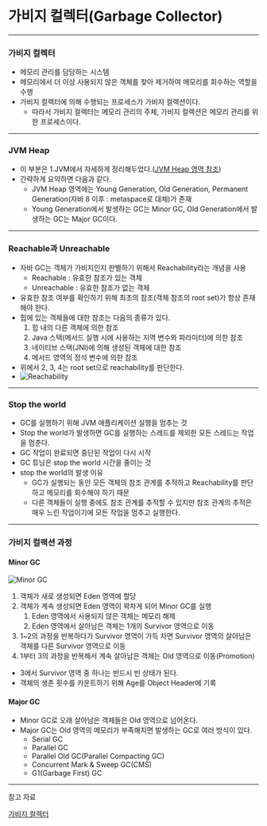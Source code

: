 # 가비지 컬렉터(Garbage Collector)

---

### 가비지 컬렉터

* 메모리 관리를 담당하는 시스템
* 메모리에서 더 이상 사용되지 않은 객체를 찾아 제거하여 메모리를 회수하는 역할을 수행
* 가비지 컬렉터에 의해 수행되는 프로세스가 가비지 컬렉션이다.
  * 따라서 가비지 컬렉터는 메모리 관리의 주체, 가비지 컬렉션은 메모리 관리를 위한 프로세스이다.

---

### JVM Heap

* 이 부분은 1.JVM에서 자세하게 정리해두었다.([JVM Heap 영역 참조](https://github.com/seonghwanJang/my-study/blob/main/Java/1.%20JVM.md))
* 간략하게 요약하면 다음과 같다.
  * JVM Heap 영역에는 Young Generation, Old Generation, Permanent Generation(자바 8 이후 : metaspace로 대체)가 존재
  * Young Generation에서 발생하는 GC는 Minor GC, Old Generation에서 발생하는 GC는 Major GC이다.


---

### Reachable과 Unreachable

* 자바 GC는 객체가 가비지인지 판별하기 위해서 Reachability라는 개념을 사용
  * Reachable : 유효한 참조가 있는 객체
  * Unreachable : 유효한 참조가 없는 객체
* 유효한 참조 여부를 확인하기 위해 최초의 참조(객체 참조의 root set)가 항상 존재해야 한다.
* 힙에 있는 객체들에 대한 참조는 다음의 종류가 있다.
  1. 힙 내의 다른 객체에 의한 참조
  2. Java 스택(메서드 실행 시에 사용하는 지역 변수와 파라미터)에 의한 참조
  3. 네이티브 스택(JNI)에 의해 생성된 객체에 대한 참조
  4. 메서드 영역의 정석 변수에 의한 참조
* 위에서 2, 3, 4는 root set으로 reachability를 판단한다.
* ![Reachability](https://velog.velcdn.com/images/yarogono/post/13a582ba-742b-4587-a2de-a9f81e67368d/image.png)

---

### Stop the world

* GC를 실행하기 위해 JVM 애플리케이션 실행을 멈추는 것
* Stop the world가 발생하면 GC를 실행하는 스레드를 제외한 모든 스레드는 작업을 멈춘다.
* GC 작업이 완료되면 중단된 작업이 다시 시작 
* GC 튜닝은 stop the world 시간을 줄이는 것
* stop the world의 발생 이유
  * GC가 실행되는 동안 모든 객체의 참조 관계를 추적하고 Reachability를 판단하고 메모리를 회수해야 하기 때문
  * 다른 객체들이 실행 중에도 참조 관계를 추적할 수 있지만 참조 관계의 추적은 매우 느린 작업이기에 모든 작업을 멈추고 실행한다.

---

### 가비지 컬랙션 과정

#### Minor GC

![Minor GC](https://velog.velcdn.com/images/yarogono/post/cb487aa7-f760-4af4-b13a-949f628aa426/image.png)
1. 객체가 새로 생성되면 Eden 영역에 할당
2. 객체가 계속 생성되면 Eden 영역이 꽉차게 되어 Minor GC를 실행
   1. Eden 영역에서 사용되지 않은 객체는 메모리 해제
   2. Eden 영역에서 살아남은 객체는 1개의 Survivor 영역으로 이동
3. 1~2의 과정을 반복하다가 Survivor 영역이 가득 차면 Survivor 영역의 살아남은 객체를 다른 Survivor 영역으로 이동
4. 1부터 3의 과정을 반복해서 계속 살아남은 객체는 Old 영역으로 이동(Promotion)
* 3에서 Survivor 영역 중 하나는 반드시 빈 상태가 된다.
* 객체의 생존 횟수를 카운트하기 위해 Age를 Object Header에 기록

#### Major GC

* Minor GC로 오래 살아남은 객체들은 Old 영역으로 넘어온다.
* Major GC는 Old 영역의 메모리가 부족해지면 발생하는 GC로 여러 방식이 있다.
  * Serial GC
  * Parallel GC
  * Parallel Old GC(Parallel Compacting GC)
  * Concurrent Mark & Sweep GC(CMS)
  * G1(Garbage First) GC
---

참고 자료

[가비지 컬렉터](https://velog.io/@yarogono/Java%EA%B0%80%EB%B9%84%EC%A7%80-%EC%BB%AC%EB%A0%89%ED%84%B0Garbage-Collector%EB%9E%80)